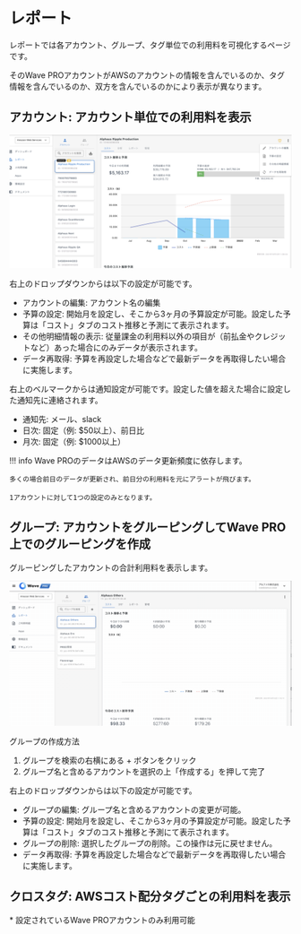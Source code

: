 # レポート

レポートでは各アカウント、グループ、タグ単位での利用料を可視化するページです。

そのWave PROアカウントがAWSのアカウントの情報を含んでいるのか、タグ情報を含んでいるのか、双方を含んでいるのかにより表示が異なります。

## **アカウント: アカウント単位での利用料を表示**

![](../assets/wavepro/Wave_Pro-6.png)

右上のドロップダウンからは以下の設定が可能です。

* アカウントの編集: アカウント名の編集
* 予算の設定: 開始月を設定し、そこから3ヶ月の予算設定が可能。設定した予算は「コスト」タブのコスト推移と予測にて表示されます。
* その他明細情報の表示: 従量課金の利用料以外の項目が（前払金やクレジットなど）あった場合にのみデータが表示されます。
* データ再取得: 予算を再設定した場合などで最新データを再取得したい場合に実施します。

右上のベルマークからは通知設定が可能です。設定した値を超えた場合に設定した通知先に連絡されます。

* 通知先: メール、slack
* 日次: 固定（例: $50以上）、前日比
* 月次: 固定（例: $1000以上）

!!! info
    Wave PROのデータはAWSのデータ更新頻度に依存します。

    多くの場合前日のデータが更新され、前日分の利用料を元にアラートが飛びます。

    1アカウントに対して1つの設定のみとなります。

## **グループ: アカウントをグルーピングしてWave PRO上でのグルーピングを作成**

グルーピングしたアカウントの合計利用料を表示します。

![](../assets/wavepro/2021-10-12_16.16.12.gif)

グループの作成方法

1. グループを検索の右横にある + ボタンをクリック
2. グループ名と含めるアカウントを選択の上「作成する」を押して完了

右上のドロップダウンからは以下の設定が可能です。

* グループの編集: グループ名と含めるアカウントの変更が可能。
* 予算の設定: 開始月を設定し、そこから3ヶ月の予算設定が可能。設定した予算は「コスト」タブのコスト推移と予測にて表示されます。
* グループの削除: 選択したグループの削除。この操作は元に戻せません。
* データ再取得: 予算を再設定した場合などで最新データを再取得したい場合に実施します。

## クロスタグ: AWSコスト配分タグごとの利用料を表示

\* 設定されているWave PROアカウントのみ利用可能
